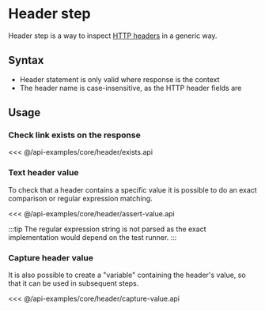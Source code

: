 # Header step

Header step is a way to inspect [HTTP headers][hh] in a generic way.

[hh]: https://developer.mozilla.org/docs/Web/HTTP/Headers

## Syntax

* Header statement is only valid where response is the context
* The header name is case-insensitive, as the HTTP header fields are

## Usage

### Check link exists on the response

<<< @/api-examples/core/header/exists.api

### Text header value

To check that a header contains a specific value it is possible to do an exact
comparison or regular expression matching.

<<< @/api-examples/core/header/assert-value.api

:::tip
The regular expression string is not parsed as the exact implementation would
depend on the test runner.
:::

### Capture header value

It is also possible to create a "variable" containing the header's value, so that
it can be used in subsequent steps.

<<< @/api-examples/core/header/capture-value.api
